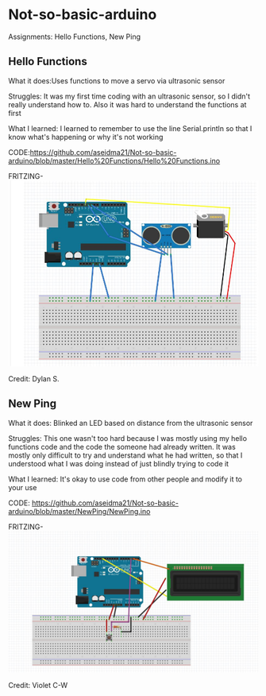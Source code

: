 # Not-so-basic-arduino
Assignments: Hello Functions, New Ping

## Hello Functions

What it does:Uses functions to move a servo via ultrasonic sensor

Struggles: It was my first time coding with an ultrasonic sensor, so I didn't really understand how to. Also it was hard to understand the functions at first

What I learned: I learned to remember to use the line Serial.println so that I know what's happening or why it's not working

CODE:https://github.com/aseidma21/Not-so-basic-arduino/blob/master/Hello%20Functions/Hello%20Functions.ino

FRITZING-
![Hello functions fritzing](https://github.com/vcraghe32/Intermediate_Arduino/raw/master/Images/hellofunctionswiring.JPG)

Credit: Dylan S.

## New Ping

What it does: Blinked an LED based on distance from the ultrasonic sensor

Struggles: This one wasn't too hard because I was mostly using my hello functions code and the code the someone had already written. It was mostly only difficult to try and understand what he had written, so that I understood what I was doing instead of just blindly trying to code it

What I learned: It's okay to use code from other people and modify it to your use

CODE: https://github.com/aseidma21/Not-so-basic-arduino/blob/master/NewPing/NewPing.ino

FRITZING- 
![New ping fritzing](https://github.com/vcraghe32/Intermediate_Arduino/raw/master/Images/newpingwiring.JPG)

Credit: Violet C-W


